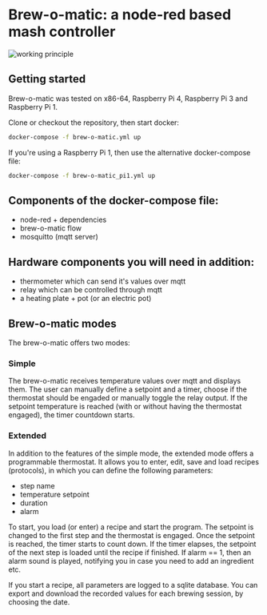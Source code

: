 # Brew-o-matic: a node-red based mash controller

![working principle][principle]

## Getting started
Brew-o-matic was tested on x86-64, Raspberry Pi 4, Raspberry Pi 3 and Raspberry Pi 1.

Clone or checkout the repository, then start docker:
```bash
docker-compose -f brew-o-matic.yml up
```
If you're using a Raspberry Pi 1, then use the alternative docker-compose file:

```bash
docker-compose -f brew-o-matic_pi1.yml up
```

## Components of the docker-compose file:
- node-red + dependencies
- brew-o-matic flow
- mosquitto (mqtt server)

## Hardware components you will need in addition:
- thermometer which can send it's values over mqtt
- relay which can be controlled through mqtt
- a heating plate + pot (or an electric pot)

## Brew-o-matic modes
The brew-o-matic offers two modes:

### Simple
The brew-o-matic receives temperature values over mqtt and displays them.
The user can manually define a setpoint and a timer, choose if the thermostat should be engaded or manually toggle the relay output.
If the setpoint temperature is reached (with or without having the thermostat engaged), the timer countdown starts.

### Extended
In addition to the features of the simple mode, the extended mode offers a programmable thermostat.
It allows you to enter, edit, save and load recipes (protocols), in which you can define the following parameters:
- step name
- temperature setpoint
- duration
- alarm

To start, you load (or enter) a recipe and start the program.
The setpoint is changed to the first step and the thermostat is engaged.
Once the setpoint is reached, the timer starts to count down. If the timer elapses,
the setpoint of the next step is loaded until the recipe if finished.
If alarm == 1, then an alarm sound is played, notifying you in case you need to add an ingredient etc.

If you start a recipe, all parameters are logged to a sqlite database.
You can export and download the recorded values for each brewing session, by choosing the date.



[principle]: /home/gabe/oldalbert/mnt/4TBraid_01/sync/Projects/homebrew/brew-o-matic/documentation/images/Brew-o-matic_working_principle.png
 "working principle"

